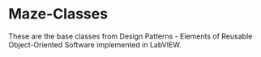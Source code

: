 # Maze-Classes
These are the base classes from Design Patterns - Elements of Reusable Object-Oriented Software implemented in LabVIEW.
